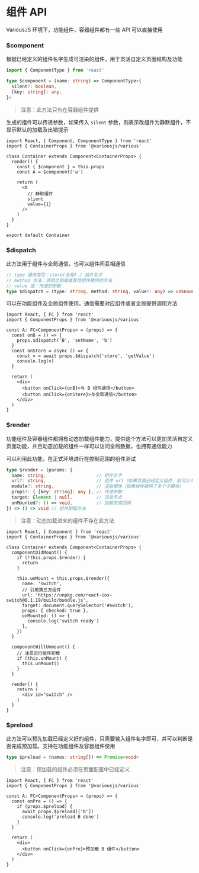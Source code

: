 # 组件 API

VariousJS 环境下，功能组件，容器组件都有一些 API 可以直接使用

### $component

根据已经定义的组件名字生成可渲染的组件，用于灵活自定义页面结构及功能

```ts
import { ComponentType } from 'react'

type $component = (name: string) => ComponentType<{
  silent?: boolean,
  [key: string]: any,
}>
```

> 注意：此方法只有在容器组件提供

生成的组件可以传递参数，如果传入 `silent` 参数，则表示改组件为静默组件，不显示默认的加载及出错提示

```tsx
import React, { Component, ComponentType } from 'react'
import { ContainerProps } from '@variousjs/various'

class Container extends Component<ContainerProps> {
  render() {
    const { $component } = this.props
    const A = $component('a')

    return (
      <A
        // 静默组件
        slient
        value={1}
      />
    )
  }
}

export default Container
```

### $dispatch

此方法用于组件与全局通信，也可以组件间互相通信

```ts
// type 通信类型：store(全局) / 组件名字
// method 方法：调用全局或者其他组件提供的方法
// value 值：传递的参数
type $dispatch = (type: string, method: string, value?: any) => unknown
```

可以在功能组件及全局组件使用。通信需要对应组件或者全局提供调用方法

```tsx
import React, { FC } from 'react'
import { ComponentProps } from '@variousjs/various'

const A: FC<ComponentProps> = (props) => {
  const onB = () => {
    props.$dispatch('B', 'setName', 'b')
  }
  const onStore = async () => {
    const v = await props.$dispatch('store', 'getValue')
    console.log(v)
  }

  return (
    <div>
      <button onClick={onB}>与 B 组件通信</button>
      <button onClick={onStore}>与全局通信</button>
    </div>
  )
}
```

### $render

功能组件及容器组件都拥有动态加载组件能力，提供这个方法可以更加灵活自定义页面功能，并且动态加载的组件一样可以访问全局数据，也拥有通信能力

可以利用此功能，在正式环境进行在控制范围的组件测试

```ts
type $render = (params: {
  name: string,                   // 组件名字
  url?: string,                   // 组件 url（如果页面已经定义组件，则可以不提供此参数）
  module?: string,                // 渲染模块（如果组件提供了多个子模块）
  props?: { [key: string]: any }, // 传递参数
  target: Element | null,         // 渲染节点
  onMounted?: () => void,         // 加载完成回调
}) => () => void // 组件卸载方法
```

> 注意：动态加载进来的组件不存在此方法

```tsx
import React, { Component } from 'react'
import { ContainerProps } from '@variousjs/various'

class Container extends Component<ContainerProps> {
  componentDidMount() {
    if (!this.props.$render) {
      return
    }

    this.unMount = this.props.$render({
      name: 'switch',
      // 引用第三方组件
      url: 'https://unpkg.com/react-ios-switch@0.1.19/build/bundle.js',
      target: document.querySelector('#switch'),
      props: { checked: true },
      onMounted: () => {
        console.log('switch ready')
      },
    })
  }

  componentWillUnmount() {
    // 注意进行组件卸载
    if (this.unMount) {
      this.unMount()
    }
  }

  render() {
    return (
      <div id="switch" />
    )
  }
}
```

### $preload

此方法可以预先加载已经定义好的组件，只需要输入组件名字即可，并可以判断是否完成预加载。支持在功能组件及容器组件使用

```ts
type $preload = (names: string[]) => Promise<void>
```

> 注意：预加载的组件必须在页面配置中已经定义

```tsx
import React, { FC } from 'react'
import { ComponentProps } from '@variousjs/various'

const A: FC<ComponentProps> = (props) => {
  const onPre = () => {
    if (props.$preload) {
      await props.$preload(['b'])
      console.log('preload B done')
    }
  }

  return (
    <div>
      <button onClick={onPre}>预加载 B 组件</button>
    </div>
  )
}
```

